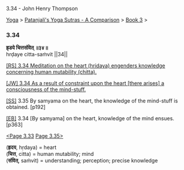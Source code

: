 3.34 - John Henry Thompson 

[Yoga](../../../yoga.md)‎ > ‎[Patanjali's Yoga Sutras - A Comparison](../../patanjani.md)‎ > ‎[Book 3](../book-3.md)‎ > ‎

### 3.34

**ह्र्डये चित्तसंवित् ॥३४॥**  
hrḍaye citta-saṁvit ||34||  
  
  
[\[RS\] 3.34 Meditation on the heart (hridaya) engenders knowledge concerning human mutability (chitta).](http://www.ashtangayoga.info/philosophy/yoga-sutra-patanjali/chapter-3/item/hrdaye-chitta-sanvit-34/)  
  
[\[JW\] 3.34 As a result of constraint upon the heart \[there arises\] a consciousness of the mind-stuff.](http://books.google.com/books?id=YzFImjtOxUwC&pg=PA262&ci=127%2C331%2C823%2C57&source=bookclip)  
  
[\[SS\]](http://www.amazon.com/Yoga-Sutras-Patanjali-Commentary-Satchidananda/dp/0932040381) 3.35 By samyama on the heart, the knowledge of the mind-stuff is obtained. \[p192\]  
  
[\[EB\]](http://www.amazon.com/Yoga-Sutras-Patanjali-Translation-Commentary/dp/0865477361/ref=sr_1_1?ie=UTF8&s=books&qid=1250508322&sr=1-1) 3.34 \[By samyama\] on the heart, knowledge of the mind ensues. \[p363\]  
  
  
[<Page 3.33](333.md)  [Page 3.35>](335.md)  
  

(**हृदय**, hṛdaya) = heart  
(**चित्त**, citta) = human mutability; mind  
(**संवित्**, saṁvit) = understanding; perception; precise knowledge  


